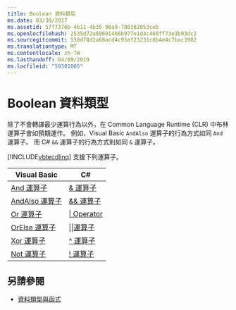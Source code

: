 ```yaml
---
title: Boolean 資料類型
ms.date: 03/30/2017
ms.assetid: 57f7376b-4b11-4b35-98a9-780382053ceb
ms.openlocfilehash: 2535d72a89691466b977e1d4c460ff73e3b93dc2
ms.sourcegitcommit: 558d78d2a68acd4c95ef23231c8b4e4c7bac3902
ms.translationtype: MT
ms.contentlocale: zh-TW
ms.lasthandoff: 04/09/2019
ms.locfileid: "59301005"
---
```

# <a name="boolean-data-types"></a>Boolean 資料類型
除了不會轉譯最少運算行為以外，在 Common Language Runtime (CLR) 中布林運算子會如預期運作。 例如，Visual Basic `AndAlso` 運算子的行為方式如同 `And` 運算子。 而 C# `&&` 運算子的行為方式則如同 `&` 運算子。  
  
 [!INCLUDE[vbtecdlinq](../../../../../../includes/vbtecdlinq-md.md)] 支援下列運算子。  
  
|Visual Basic|C#|  
|------------------|---------|  
|[And 運算子](~/docs/visual-basic/language-reference/operators/and-operator.md)|[& 運算子](~/docs/csharp/language-reference/operators/boolean-logical-operators.md#logical-and-operator-)|  
|[AndAlso 運算子](~/docs/visual-basic/language-reference/operators/andalso-operator.md)|[&& 運算子](~/docs/csharp/language-reference/operators/boolean-logical-operators.md#conditional-logical-and-operator-)|  
|[Or 運算子](~/docs/visual-basic/language-reference/operators/or-operator.md)|[&#124; Operator](~/docs/csharp/language-reference/operators/boolean-logical-operators.md#logical-or-operator-)|  
|[OrElse 運算子](~/docs/visual-basic/language-reference/operators/orelse-operator.md)|[&#124;&#124;運算子](~/docs/csharp/language-reference/operators/boolean-logical-operators.md#conditional-logical-or-operator-)|  
|[Xor 運算子](~/docs/visual-basic/language-reference/operators/xor-operator.md)|[^ 運算子](~/docs/csharp/language-reference/operators/boolean-logical-operators.md#logical-exclusive-or-operator-)|  
|[Not 運算子](~/docs/visual-basic/language-reference/operators/not-operator.md)|[\! 運算子](~/docs/csharp/language-reference/operators/boolean-logical-operators.md#logical-negation-operator-)|  
  
## <a name="see-also"></a>另請參閱

- [資料類型與函式](../../../../../../docs/framework/data/adonet/sql/linq/data-types-and-functions.md)
